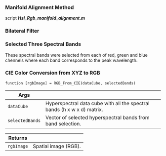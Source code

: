 ### Manifold Alignment Method

script ***Hsi_Rgb_manifold_alignment.m***


### Bilateral Filter


### Selected Three Spectral Bands

These spectral bands were selected from each of red, green and blue chennels where each band corresponds to the peak wavelength.

### CIE Color Conversion from XYZ to RGB

    function [rgbImage] = RGB_From_CIE(dataCube, selectedBands)

|Args||
|--------|----------|
|`dataCube` | Hyperspectral data cube with all the spectral bands (h x w x d) matrix.|
|`selectedBands` | Vector of selected hyperspectral bands from band selection. |       
        
|Returns||
|--------|----------|
|`rgbImage` | Spatial image (RGB).|